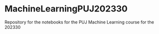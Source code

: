 # MachineLearningPUJ202330
Repository for the notebooks for the PUJ Machine Learning course for the 202330  
